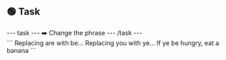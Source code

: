 <h2 class="c-project-heading--task">🟢 Task</h2>
--- task ---
➡️ Change the phrase
--- /task ---

<div class="c-project-output">
```
Replacing are with be...
Replacing you with ye...
If ye be hungry, eat a banana
```
</div>
